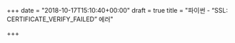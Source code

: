 +++
date = "2018-10-17T15:10:40+00:00"
draft = true
title = "파이썬 - “SSL: CERTIFICATE_VERIFY_FAILED” 에러"

+++
